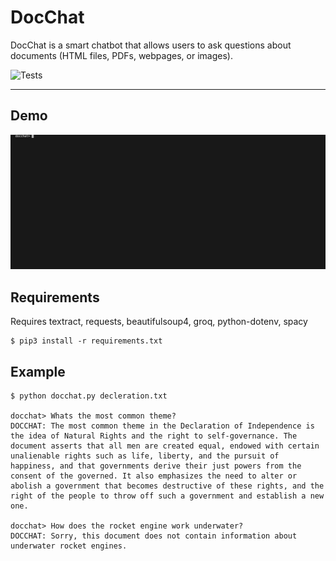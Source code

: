 # DocChat

DocChat is a smart chatbot that allows users to ask questions about documents (HTML files, PDFs, webpages, or images).  


![Tests](https://github.com/m1keh0uk/docchat/actions/workflows/tests.yml/badge.svg)

---

## Demo

![Demo](media/example_gif.gif)


## Requirements

Requires textract, requests, beautifulsoup4, groq, python-dotenv, spacy

```
$ pip3 install -r requirements.txt
```

## Example

```
$ python docchat.py decleration.txt

docchat> Whats the most common theme?
DOCCHAT: The most common theme in the Declaration of Independence is the idea of Natural Rights and the right to self-governance. The document asserts that all men are created equal, endowed with certain unalienable rights such as life, liberty, and the pursuit of happiness, and that governments derive their just powers from the consent of the governed. It also emphasizes the need to alter or abolish a government that becomes destructive of these rights, and the right of the people to throw off such a government and establish a new one.

docchat> How does the rocket engine work underwater?
DOCCHAT: Sorry, this document does not contain information about underwater rocket engines.
```